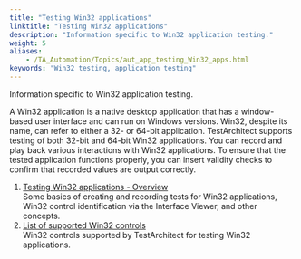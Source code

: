 ```yaml
--- 
title: "Testing Win32 applications"
linktitle: "Testing Win32 applications"
description: "Information specific to Win32 application testing."
weight: 5
aliases: 
    - /TA_Automation/Topics/aut_app_testing_Win32_apps.html
keywords: "Win32 testing, application testing"
---
```


Information specific to Win32 application testing.

A Win32 application is a native desktop application that has a window-based user interface and can run on Windows versions. Win32, despite its name, can refer to either a 32- or 64-bit application. TestArchitect supports testing of both 32-bit and 64-bit Win32 applications. You can record and play back various interactions with Win32 applications. To ensure that the tested application functions properly, you can insert validity checks to confirm that recorded values are output correctly.

1.  [Testing Win32 applications - Overview](/automation-guide/application-testing/testing-desktop-applications/testing-win32-applications/about)  
Some basics of creating and recording tests for Win32 applications, Win32 control identification via the Interface Viewer, and other concepts.
2.  [List of supported Win32 controls](/automation-guide/application-testing/testing-desktop-applications/testing-win32-applications/list-of-supported-win32-controls)  
Win32 controls supported by TestArchitect for testing Win32 applications.




